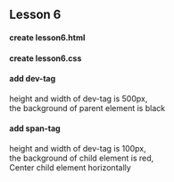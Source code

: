 ## Lesson 6
#### create lesson6.html
#### create lesson6.css

#### add dev-tag
height and width of dev-tag is 500px,  
the background of parent element is black  

#### add span-tag
height and width of dev-tag is 100px,  
the background of child element is red,  
Center child element horizontally  
